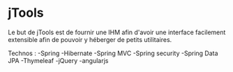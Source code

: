 jTools
======

Le but de jTools est de fournir une IHM afin d'avoir une interface facilement extensible afin de pouvoir y héberger
de petits utilitaires.

Technos : 
  -Spring
  -Hibernate
  -Spring MVC
  -Spring security
  -Spring Data JPA
  -Thymeleaf
  -jQuery
  -angularjs


